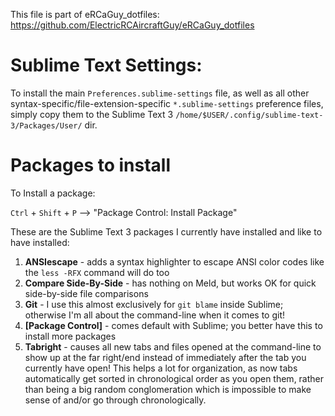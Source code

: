 This file is part of eRCaGuy_dotfiles: https://github.com/ElectricRCAircraftGuy/eRCaGuy_dotfiles

# Sublime Text Settings:

To install the main `Preferences.sublime-settings` file, as well as all other syntax-specific/file-extension-specific `*.sublime-settings` preference files, simply copy them to the Sublime Text 3 `/home/$USER/.config/sublime-text-3/Packages/User/` dir.

# Packages to install

To Install a package:

`Ctrl` + `Shift` + `P` --> "Package Control: Install Package"

These are the Sublime Text 3 packages I currently have installed and like to have installed:

1. **ANSIescape** - adds a syntax highlighter to escape ANSI color codes like the `less -RFX` command will do too
1. **Compare Side-By-Side** - has nothing on Meld, but works OK for quick side-by-side file comparisons
1. **Git** - I use this almost exclusively for `git blame` inside Sublime; otherwise I'm all about the command-line when it comes to git!
1. **[Package Control]** - comes default with Sublime; you better have this to install more packages
1. **Tabright** - causes all new tabs and files opened at the command-line to show up at the far right/end instead of immediately after the tab you currently have open! This helps a lot for organization, as now tabs automatically get sorted in chronological order as you open them, rather than being a big random conglomeration which is impossible to make sense of and/or go through chronologically.

